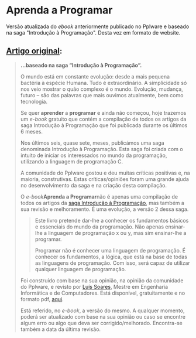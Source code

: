 # Aprenda a Programar

Versão atualizada do *ebook* anteriormente publicado no Pplware e baseado na saga "Introdução à Programação". Desta vez em formato de website.

## [Artigo original](pplware.sapo.pt/tutoriais/aprenda-a-programar-o-e-book-gratuito-e-essencial/):

> **…baseado na saga “Introdução à Programação”.**
>
> O mundo está em constante evolução: desde a mais pequena bactéria à espécie Humana. Tudo é extraordinário. A simplicidade só nos veio mostrar o quão complexo é o mundo. Evolução, mudança, futuro – são das palavras que mais ouvimos atualmente, bem como tecnologia.
>
> Se quer **aprender** a **programar** e ainda não começou, hoje trazemos um *e-book* gratuito que contém a compilação de todos os artigos da saga Introdução à Programação que foi publicada durante os últimos 6 meses.
>
> Nos últimos seis, quase sete, meses, publicámos uma saga denominada Introdução à Programação. Esta saga foi criada com o intuito de iniciar os interessados no mundo da programação, utilizando a linguagem de programação C.
>
> A comunidade do Pplware gostou e deu muitas críticas positivas e, na maioria, construtivas. Estas críticas/opiniões foram uma grande ajuda no desenvolvimento da saga e na criação desta compilação.
>
> O *e-book***Aprenda a Programar**não é apenas uma compilação de todos os artigos da [saga Introdução à Programação](http://pplware.sapo.pt/tutoriais/vamos-programar-introducao-a-programacao-25/), mas também a sua revisão e melhoramento. É uma evolução, a versão 2 dessa saga.
>
> > Este livro pretende dar-lhe a conhecer os fundamentos básicos e essenciais do mundo da programação. Não apenas ensinar-lhe a linguagem de programação x ou y, mas sim ensinar-lhe a programar.
> >
> > Programar não é conhecer uma linguagem de programação. É conhecer os fundamentos, a lógica, que está na base de todas as linguagens de programação. Com isso, será capaz de utilizar qualquer linguagem de programação.
>
> Foi construído com base na sua opinião, na opinião da comunidade do Pplware, e revisto por [Luís Soares](http://luissoares.com), Mestre em Engenharia Informática e de Computadores. Está disponível, gratuitamente e no formato pdf, [aqui](https://henriquedias.com/downloads/aprenda_a_programar.pdf).
>
> Está referido, no *e-book*, a versão do mesmo. A qualquer momento, poderá ser atualizado com base na sua opinião ou caso se encontre algum erro ou algo que deva ser corrigido/melhorado. Encontra-se também a data da última revisão.
